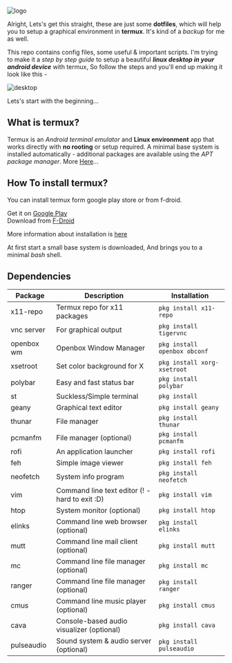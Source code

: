 ![logo](https://raw.githubusercontent.com/adi1090x/termux-desktop/master/previews/logo.png) <br />

Alright, Lets's get this straight, these are just some **dotfiles**, which will help you to setup a graphical environment in **termux**. It's kind of a *backup* for me as well. <br />

This repo contains config files, some useful & important scripts. I'm trying to make it a *step by step guide* to setup a beautiful ***linux desktop in your android device*** with termux, So follow the steps and you'll end up making it look like this - <br />

![desktop](https://raw.githubusercontent.com/adi1090x/termux-desktop/master/previews/preview_13.png) <br />

Lets's start with the beginning... <br />

## What is termux?

Termux is an *Android terminal emulator* and **Linux environment** app that works directly with **no rooting** or setup required. A minimal base system is installed automatically - additional packages are available using the *APT package manager*. More [Here](https://termux.com/)... <br />

## How To install termux?

You can install termux form google play store or from f-droid. <br />

Get it on [Google Play](https://play.google.com/store/apps/details?id=com.termux) <br />
Download from [F-Droid](https://f-droid.org/packages/com.termux/) <br />

More information about installation is [here](https://wiki.termux.com/wiki/Main_Page) <br />

At first start a small base system is downloaded, And brings you to a minimal *bash* shell. <br /> 

## Dependencies

|Package|Description|Installation|
|---|---|---|
|x11-repo|Termux repo for x11 packages|```pkg install x11-repo```|
|vnc server|For graphical output|```pkg install tigervnc```|
|openbox wm|Openbox Window Manager|```pkg install openbox obconf```|
|xsetroot|Set color background for X|```pkg install xorg-xsetroot```|
|polybar|Easy and fast status bar|```pkg install polybar```|
|st|Suckless/Simple terminal|```pkg install ```|
|geany|Graphical text editor|```pkg install geany```|
|thunar|File manager|```pkg install thunar```|
|pcmanfm|File manager (optional)|```pkg install pcmanfm```|
|rofi|An application launcher|```pkg install rofi```|
|feh|Simple image viewer|```pkg install feh```|
|neofetch|System info program|```pkg install neofetch```|
|vim|Command line text editor (! - hard to exit :D)|```pkg install vim```|
|htop|System monitor (optional)|```pkg install htop```|
|elinks|Command line web browser (optional)|```pkg install elinks```|
|mutt|Command line mail client (optional)|```pkg install mutt```|
|mc|Command line file manager (optional)|```pkg install mc```|
|ranger|Command line file manager (optional)|```pkg install ranger```|
|cmus|Command line music player (optional)|```pkg install cmus```|
|cava|Console-based audio visualizer (optional)|```pkg install cava```|
|pulseaudio|Sound system & audio server (optional)|```pkg install pulseaudio```|
